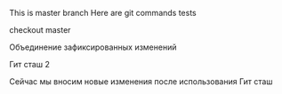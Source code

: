 This is master branch
Here are git commands tests

checkout master

Объединение зафиксированных изменений

Гит сташ 2

Сейчас мы вносим новые изменения после использования Гит сташ